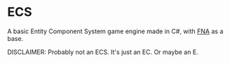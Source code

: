 # ECS
A basic Entity Component System game engine made in C#, with [FNA](https://github.com/FNA-XNA/FNA) as a base.

DISCLAIMER: Probably not an ECS. It's just an EC. Or maybe an E.